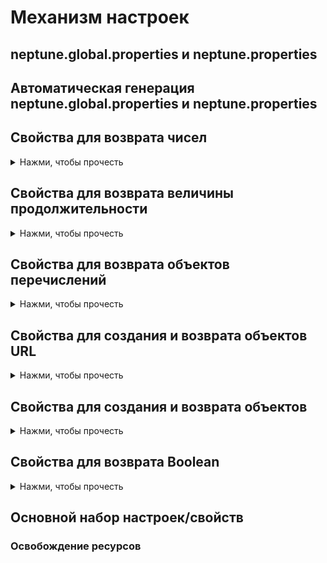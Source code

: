 # Механизм настроек

## neptune.global.properties и neptune.properties

## Автоматическая генерация neptune.global.properties и neptune.properties

## Свойства для возврата чисел
<details>
  <summary>Нажми, чтобы прочесть</summary>

</details>

## Свойства для возврата величины продолжительности
<details>
  <summary>Нажми, чтобы прочесть</summary>

</details>

## Свойства для возврата объектов перечислений
<details>
  <summary>Нажми, чтобы прочесть</summary>

</details>

## Свойства для создания и возврата объектов URL
<details>
  <summary>Нажми, чтобы прочесть</summary>

</details>

## Свойства для создания и возврата объектов
<details>
  <summary>Нажми, чтобы прочесть</summary>

</details>

## Свойства для возврата Boolean
<details>
  <summary>Нажми, чтобы прочесть</summary>

</details>

## Основной набор настроек/свойств

### Освобождение ресурсов

